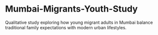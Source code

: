 # Mumbai-Migrants-Youth-Study
Qualitative study exploring how young migrant adults in Mumbai balance traditional family expectations with modern urban lifestyles.
